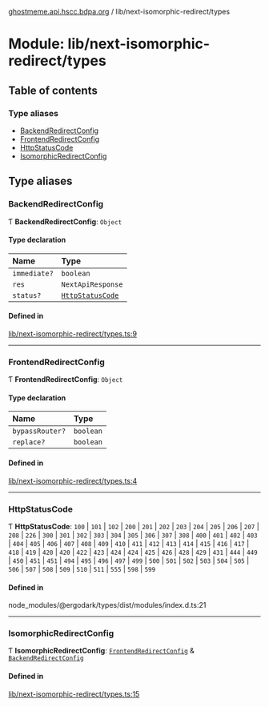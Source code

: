 [ghostmeme.api.hscc.bdpa.org][1] / lib/next-isomorphic-redirect/types

# Module: lib/next-isomorphic-redirect/types

## Table of contents

### Type aliases

- [BackendRedirectConfig][2]
- [FrontendRedirectConfig][3]
- [HttpStatusCode][4]
- [IsomorphicRedirectConfig][5]

## Type aliases

### BackendRedirectConfig

Ƭ **BackendRedirectConfig**: `Object`

#### Type declaration

| Name         | Type                  |
| :----------- | :-------------------- |
| `immediate?` | `boolean`             |
| `res`        | `NextApiResponse`     |
| `status?`    | [`HttpStatusCode`][4] |

#### Defined in

[lib/next-isomorphic-redirect/types.ts:9][6]

---

### FrontendRedirectConfig

Ƭ **FrontendRedirectConfig**: `Object`

#### Type declaration

| Name            | Type      |
| :-------------- | :-------- |
| `bypassRouter?` | `boolean` |
| `replace?`      | `boolean` |

#### Defined in

[lib/next-isomorphic-redirect/types.ts:4][7]

---

### HttpStatusCode

Ƭ **HttpStatusCode**: `100` | `101` | `102` | `200` | `201` | `202` | `203` |
`204` | `205` | `206` | `207` | `208` | `226` | `300` | `301` | `302` | `303` |
`304` | `305` | `306` | `307` | `308` | `400` | `401` | `402` | `403` | `404` |
`405` | `406` | `407` | `408` | `409` | `410` | `411` | `412` | `413` | `414` |
`415` | `416` | `417` | `418` | `419` | `420` | `420` | `422` | `423` | `424` |
`424` | `425` | `426` | `428` | `429` | `431` | `444` | `449` | `450` | `451` |
`451` | `494` | `495` | `496` | `497` | `499` | `500` | `501` | `502` | `503` |
`504` | `505` | `506` | `507` | `508` | `509` | `510` | `511` | `555` | `598` |
`599`

#### Defined in

node_modules/@ergodark/types/dist/modules/index.d.ts:21

---

### IsomorphicRedirectConfig

Ƭ **IsomorphicRedirectConfig**: [`FrontendRedirectConfig`][3] &
[`BackendRedirectConfig`][2]

#### Defined in

[lib/next-isomorphic-redirect/types.ts:15][8]

[1]: ../README.md
[2]: lib_next_isomorphic_redirect_types.md#backendredirectconfig
[3]: lib_next_isomorphic_redirect_types.md#frontendredirectconfig
[4]: lib_next_isomorphic_redirect_types.md#httpstatuscode
[5]: lib_next_isomorphic_redirect_types.md#isomorphicredirectconfig
[6]:
  https://github.com/nhscc/ghostmeme.api.hscc.bdpa.org/blob/1f8d01f/lib/next-isomorphic-redirect/types.ts#L9
[7]:
  https://github.com/nhscc/ghostmeme.api.hscc.bdpa.org/blob/1f8d01f/lib/next-isomorphic-redirect/types.ts#L4
[8]:
  https://github.com/nhscc/ghostmeme.api.hscc.bdpa.org/blob/1f8d01f/lib/next-isomorphic-redirect/types.ts#L15
